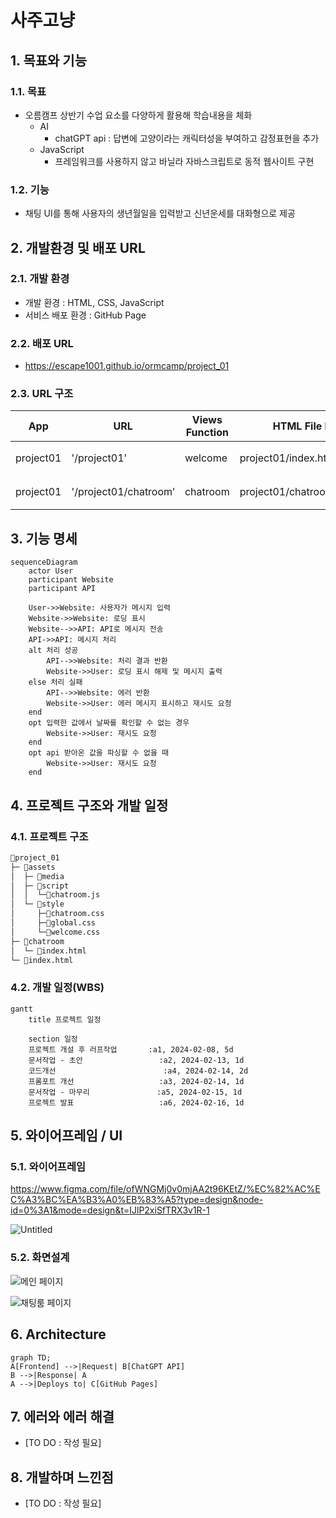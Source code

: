 # 사주고냥

## 1. 목표와 기능
### 1.1. 목표
- 오름캠프 상반기 수업 요소를 다양하게 활용해 학습내용을 체화
    - AI
        - chatGPT api : 답변에 고양이라는 캐릭터성을 부여하고 감정표현을 추가
    - JavaScript
        - 프레임워크를 사용하지 않고 바닐라 자바스크립트로 동적 웹사이트 구현

### 1.2. 기능
- 채팅 UI를 통해 사용자의 생년월일을 입력받고 신년운세를 대화형으로 제공

## 2. 개발환경 및 배포 URL
### 2.1. 개발 환경
- 개발 환경 : HTML, CSS, JavaScript
- 서비스 배포 환경 : GitHub Page

### 2.2. 배포 URL
- https://escape1001.github.io/ormcamp/project_01

### 2.3. URL 구조
| App | URL | Views Function | HTML File Name | Note |
| --- | --- | --- | --- | --- |
| project01 | '/project01’ | welcome | project01/index.html | 홈 화면 |
| project01 | '/project01/chatroom’ | chatroom | project01/chatroom/index.html | 채팅 화면 |

## 3. 기능 명세

```mermaid
sequenceDiagram
    actor User
    participant Website
    participant API

    User->>Website: 사용자가 메시지 입력
    Website->>Website: 로딩 표시
    Website-->>API: API로 메시지 전송
    API->>API: 메시지 처리
    alt 처리 성공
        API-->>Website: 처리 결과 반환
        Website->>User: 로딩 표시 해제 및 메시지 출력
    else 처리 실패
        API-->>Website: 에러 반환
        Website->>User: 에러 메시지 표시하고 재시도 요청
    end
    opt 입력한 값에서 날짜를 확인할 수 없는 경우
        Website->>User: 재시도 요청
    end
    opt api 받아온 값을 파싱할 수 없을 때
        Website->>User: 재시도 요청
    end
```

## 4. 프로젝트 구조와 개발 일정
### 4.1. 프로젝트 구조
```bash
📂project_01
├─ 📂assets
│  ├─ 📂media
│  ├─ 📂script
│  │  └─📜chatroom.js
│  └─ 📂style
│     ├─📜chatroom.css
│     ├─📜global.css
│     └─📜welcome.css
├─ 📂chatroom
│  └─ 📜index.html
└─ 📜index.html
```

### 4.2. 개발 일정(WBS)
```mermaid
gantt
    title 프로젝트 일정

    section 일정
    프로젝트 개설 후 러프작업       :a1, 2024-02-08, 5d
    문서작업 - 초안                 :a2, 2024-02-13, 1d
    코드개선                        :a4, 2024-02-14, 2d
    프롬포트 개선                   :a3, 2024-02-14, 1d
    문서작업 - 마무리               :a5, 2024-02-15, 1d
    프로젝트 발표                   :a6, 2024-02-16, 1d
```

## 5. 와이어프레임 / UI

### 5.1. 와이어프레임
https://www.figma.com/file/ofWNGMj0v0mjAA2t96KEtZ/%EC%82%AC%EC%A3%BC%EA%B3%A0%EB%83%A5?type=design&node-id=0%3A1&mode=design&t=IJlP2xiSfTRX3v1R-1

![Untitled](https://prod-files-secure.s3.us-west-2.amazonaws.com/dc2b340b-e493-463f-a989-d1a2666a0d9a/8d8bf166-53fa-464b-b263-ec5f27f471f0/Untitled.png)

### 5.2. 화면설계

![메인 페이지](https://prod-files-secure.s3.us-west-2.amazonaws.com/dc2b340b-e493-463f-a989-d1a2666a0d9a/b6d0304a-bbb6-4e73-a710-bf97ba920896/0_%E1%84%86%E1%85%A6%E1%84%8B%E1%85%B5%E1%86%AB_%E1%84%91%E1%85%A6%E1%84%8B%E1%85%B5%E1%84%8C%E1%85%B5.png)


![채팅룸 페이지](https://prod-files-secure.s3.us-west-2.amazonaws.com/dc2b340b-e493-463f-a989-d1a2666a0d9a/2bd64759-afc8-4f28-b617-f2d59f1de162/1_%E1%84%8E%E1%85%A2%E1%84%90%E1%85%B5%E1%86%BC_%E1%84%91%E1%85%A6%E1%84%8B%E1%85%B5%E1%84%8C%E1%85%B5.png)


	

## 6. **Architecture**

```mermaid
graph TD;
A[Frontend] -->|Request| B[ChatGPT API]
B -->|Response| A
A -->|Deploys to| C[GitHub Pages]
```

## 7. 에러와 에러 해결
- [TO DO : 작성 필요]

## 8. 개발하며 느낀점
- [TO DO : 작성 필요]